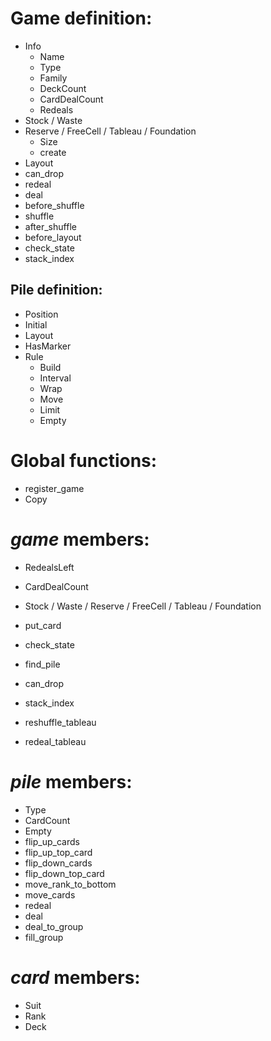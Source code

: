 # Game definition:
- Info
  - Name
  - Type
  - Family
  - DeckCount
  - CardDealCount
  - Redeals
- Stock / Waste
- Reserve / FreeCell / Tableau / Foundation
  - Size
  - create
- Layout
- can_drop
- redeal
- deal
- before_shuffle
- shuffle
- after_shuffle
- before_layout
- check_state
- stack_index

## Pile definition:
- Position
- Initial
- Layout
- HasMarker
- Rule
  - Build
  - Interval
  - Wrap
  - Move
  - Limit
  - Empty


# Global functions:
- register_game
- Copy

# *game* members:
- RedealsLeft
- CardDealCount
- Stock / Waste / Reserve / FreeCell / Tableau / Foundation
- put_card
- check_state
- find_pile
  
- can_drop
- stack_index
  
- reshuffle_tableau
- redeal_tableau
  
# *pile* members:
- Type
- CardCount
- Empty
- flip_up_cards
- flip_up_top_card
- flip_down_cards
- flip_down_top_card
- move_rank_to_bottom
- move_cards
- redeal
- deal
- deal_to_group
- fill_group

# *card* members:
- Suit
- Rank
- Deck